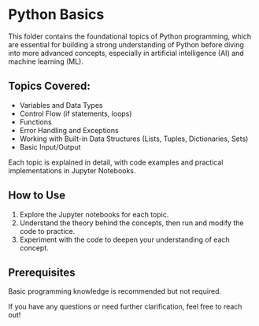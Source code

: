 # Python Basics

This folder contains the foundational topics of Python programming, which are essential for building a strong understanding of Python before diving into more advanced concepts, especially in artificial intelligence (AI) and machine learning (ML).

## Topics Covered:

- Variables and Data Types
- Control Flow (if statements, loops)
- Functions
- Error Handling and Exceptions
- Working with Built-in Data Structures (Lists, Tuples, Dictionaries, Sets)
- Basic Input/Output

Each topic is explained in detail, with code examples and practical implementations in Jupyter Notebooks.

## How to Use

1. Explore the Jupyter notebooks for each topic.
2. Understand the theory behind the concepts, then run and modify the code to practice.
3. Experiment with the code to deepen your understanding of each concept.

## Prerequisites

Basic programming knowledge is recommended but not required.

If you have any questions or need further clarification, feel free to reach out!

